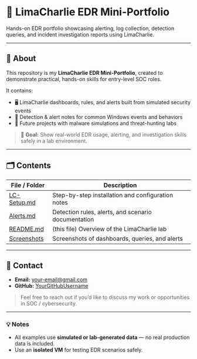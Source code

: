 # 🔐 LimaCharlie EDR Mini-Portfolio

Hands-on EDR portfolio showcasing alerting, log collection, detection queries, and incident investigation reports using LimaCharlie.

---

## 📌 About
This repository is my **LimaCharlie EDR Mini-Portfolio**, created to demonstrate practical, hands-on skills for entry-level SOC roles.

It contains:
- 🖥️ LimaCharlie dashboards, rules, and alerts built from simulated security events  
- 📄 Detection & alert notes for common Windows events and behaviors  
- 🚀 Future projects with malware simulations and threat-hunting labs  

> 🎯 **Goal:** Show real-world EDR usage, alerting, and investigation skills safely in a lab environment.

---

## 🗂️ Contents
| File / Folder | Description |
|---------------|-------------|
| [LC-Setup.md](LC-Setup.md) | Step-by-step installation and configuration notes |
| [Alerts.md](Alerts.md) | Detection rules, alerts, and scenario documentation |
| [README.md](README.md) | (this file) Overview of the LimaCharlie lab |
| [Screenshots](../04-Screenshots/LimaCharlie) | Screenshots of dashboards, queries, and alerts |

---

## 📧 Contact
- **Email:** [your-email@gmail.com](mailto:your-email@gmail.com)  
- **GitHub:** [YourGitHubUsername](https://github.com/YourGitHubUsername)

> Feel free to reach out if you’d like to discuss my work or opportunities in SOC / cybersecurity.

---

### 💡 Notes
- All examples use **simulated or lab-generated data** — no real production data is included.
- Use an **isolated VM** for testing EDR scenarios safely.

